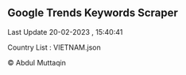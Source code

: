 

## Google Trends Keywords Scraper 
 
Last Update 20-02-2023 , 15:40:41

Country List :
VIETNAM.json



© Abdul Muttaqin 
